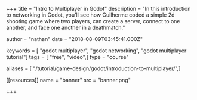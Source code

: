 +++
title = "Intro to Multiplayer in Godot"
description = "In this introduction to networking in Godot, you'll see how Guilherme coded a simple 2d shooting game where two players, can create a server, connect to one another, and face one another in a deathmatch."

author = "nathan"
date = "2018-08-09T03:45:41.000Z"

keywords = [ "godot multiplayer", "godot networking", "godot multiplayer tutorial"]
tags = [ "free", "video",]
type = "course"

aliases = [ "/tutorial/game-design/godot/introduction-to-multiplayer/",]

[[resources]]
name = "banner"
src = "banner.png"

+++
